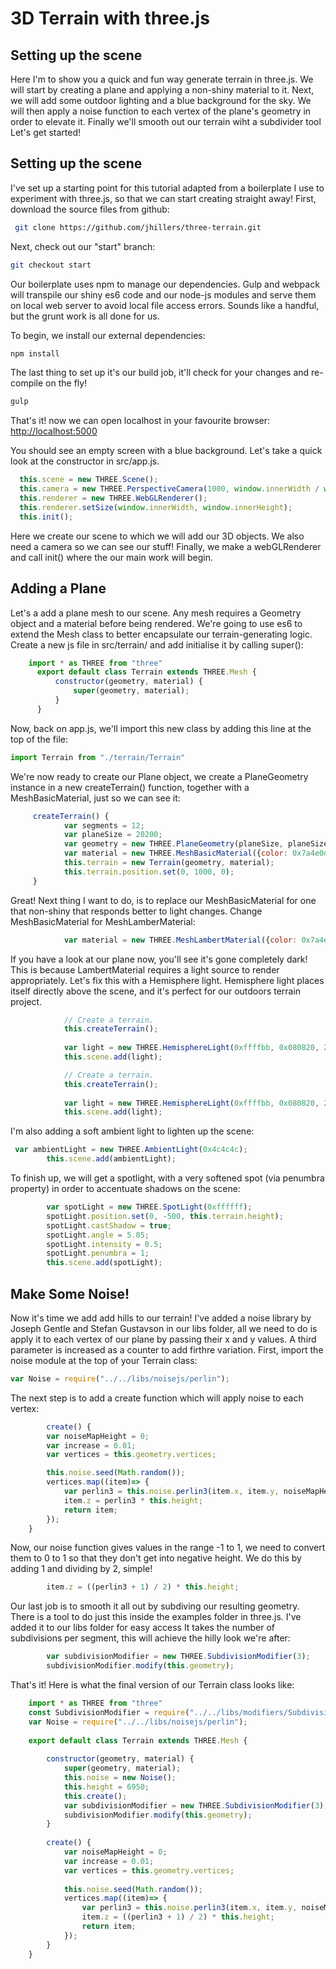 # 3D Terrain with three.js #
## Setting up the scene ##
 
 Here I'm to show you a quick and fun way generate terrain in three.js. We will start by creating a plane and applying a non-shiny material to it. Next, we will add some outdoor lighting and a blue background for the sky. We will then apply a noise function to each vertex of the plane's geometry in order to elevate it. Finally we'll smooth out our terrain wiht a subdivider tool
Let's get started! 
    
## Setting up the scene ##
 
 I've set up a starting point for this tutorial adapted from a boilerplate I use to experiment with three.js, so that we can start creating straight away! 
  First, download the source files from github: 
  ```bash
   git clone https://github.com/jhillers/three-terrain.git   
  ```
 Next, check out our "start" branch: 
  
  ```bash
  git checkout start  
  ```
  
 Our boilerplate uses npm to manage our dependencies. Gulp and webpack will transpile our shiny es6 code and our node-js modules and serve them on local web server to avoid local file access errors. Sounds like a handful, but the grunt work is all done for us.
 
 To begin, we install our external dependencies: 
 
  ```bash
  npm install  
  ```
  The last thing to set up it's our build job, it'll check for your changes and re-compile on the fly! 
  
  ```bash
  gulp  
  ```
    
  That's it! now we can open localhost in your favourite browser: 
 <http://localhost:5000>
  
  You should see an empty screen with a blue background. Let's take a quick look at the constructor in src/app.js. 
  ```javascript
    this.scene = new THREE.Scene();
    this.camera = new THREE.PerspectiveCamera(1000, window.innerWidth / window.innerHeight, 200, 20000);
    this.renderer = new THREE.WebGLRenderer();
    this.renderer.setSize(window.innerWidth, window.innerHeight);
    this.init();
  ```                      
           
  Here we create our scene to which we will add our 3D objects. We also need a camera so we can see our stuff! Finally, we make a webGLRenderer and  call init() where the our main work will begin.
  
  ## Adding a Plane ##
  Let's a add a plane mesh to our scene. Any mesh requires a Geometry object and a material before being rendered. We're going to use es6 to extend the Mesh class to better encapsulate our terrain-generating logic. Create a new js file in src/terrain/  and add initialise it by calling super():
   ```javascript
       import * as THREE from "three"
         export default class Terrain extends THREE.Mesh {         
             constructor(geometry, material) {
                 super(geometry, material);
             }
         }
```
 Now, back on app.js, we'll import this new class by adding this line at the top of the file:
  ```javascript
  import Terrain from "./terrain/Terrain"
```
We're now ready to create our Plane object, we create a PlaneGeometry instance in a new createTerrain() function, together with a MeshBasicMaterial, just so we can see it: 
```javascript
     createTerrain() {
            var segments = 12;
            var planeSize = 20200;
            var geometry = new THREE.PlaneGeometry(planeSize, planeSize, segments, segments);
            var material = new THREE.MeshBasicMaterial({color: 0x7a4e0d});
            this.terrain = new Terrain(geometry, material);
            this.terrain.position.set(0, 1000, 0);
     }
```
Great! Next thing I want to do, is to replace our MeshBasicMaterial for one that non-shiny that responds better to light changes. Change MeshBasicMaterial for MeshLamberMaterial: 

```javascript    
            var material = new THREE.MeshLambertMaterial({color: 0x7a4e0d});         
```
            
If you have a look at our plane now, you'll see it's gone completely dark! This is because LambertMaterial requires a light source to render appropriately. Let's fix this with a Hemisphere light.
Hemisphere light places itself directly above the scene, and it's perfect for our outdoors terrain project.
```javascript
            // Create a terrain.
            this.createTerrain();
            
            var light = new THREE.HemisphereLight(0xffffbb, 0x080820, 2);
            this.scene.add(light);
```
```javascript
            // Create a terrain.
            this.createTerrain();
            
            var light = new THREE.HemisphereLight(0xffffbb, 0x080820, 2);
            this.scene.add(light);
``` 
I'm also adding a soft ambient light to lighten up the scene:

```javascript
 var ambientLight = new THREE.AmbientLight(0x4c4c4c);
        this.scene.add(ambientLight);
```
To finish up, we will get a spotlight, with a very softened spot (via penumbra property) in order to accentuate shadows on the scene:
```javascript
        var spotLight = new THREE.SpotLight(0xffffff);
        spotLight.position.set(0, -500, this.terrain.height);
        spotLight.castShadow = true;
        spotLight.angle = 5.05;
        spotLight.intensity = 0.5;
        spotLight.penumbra = 1;
        this.scene.add(spotLight);
```
## Make Some Noise! ##
Now it's time we add add hills to our terrain! I've added a noise library by Joseph Gentle and Stefan Gustavson in our libs folder, all we need to do is apply it to each vertex of our plane by passing their x and y values. A third parameter is increased as a counter to add firthre variation.
First, import the noise module at the top of your Terrain class:
```javascript
var Noise = require("../../libs/noisejs/perlin");
```
The next step is to add a create function which will apply noise to each vertex: 
```javascript
        create() {
        var noiseMapHeight = 0;
        var increase = 0.01;
        var vertices = this.geometry.vertices;

        this.noise.seed(Math.random());
        vertices.map((item)=> {
            var perlin3 = this.noise.perlin3(item.x, item.y, noiseMapHeight += increase);
            item.z = perlin3 * this.height;
            return item;
        });
    }
```
Now, our noise function gives values in the range -1 to 1, we need to convert them to 0 to 1 so that they don't get into negative height. We do this by adding 1 and dividing by 2, simple! 
```javascript
        item.z = ((perlin3 + 1) / 2) * this.height;
```
Our last job is to smooth it all out by subdiving our resulting geometry. There is a tool to do just this inside the examples folder in three.js. I've added it to our libs folder for easy access
It takes the number of subdivisions per segment, this will achieve the hilly look we're after:
```javascript
        var subdivisionModifier = new THREE.SubdivisionModifier(3);
        subdivisionModifier.modify(this.geometry);
```
That's it! Here is what the final version of our Terrain class looks like:

```javascript
    import * as THREE from "three"
    const SubdivisionModifier = require("../../libs/modifiers/SubdivisionModifier")(THREE);
    var Noise = require("../../libs/noisejs/perlin");
    
    export default class Terrain extends THREE.Mesh {
    
        constructor(geometry, material) {
            super(geometry, material);
            this.noise = new Noise();
            this.height = 6950;
            this.create();
            var subdivisionModifier = new THREE.SubdivisionModifier(3);
            subdivisionModifier.modify(this.geometry);
        }
    
        create() {
            var noiseMapHeight = 0;
            var increase = 0.01;
            var vertices = this.geometry.vertices;
    
            this.noise.seed(Math.random());
            vertices.map((item)=> {
                var perlin3 = this.noise.perlin3(item.x, item.y, noiseMapHeight += increase);
                item.z = ((perlin3 + 1) / 2) * this.height;
                return item;
            });
        }
    }
```
